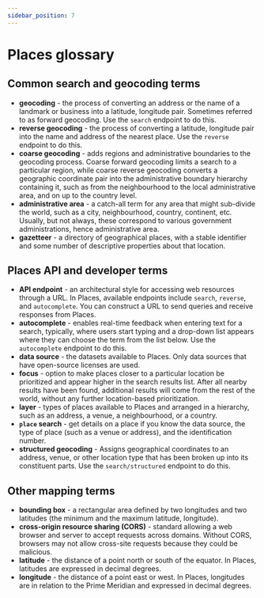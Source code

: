 ```yaml
---
sidebar_position: 7
---
```


# Places glossary

## Common search and geocoding terms

- **geocoding** - the process of converting an address or the name of a landmark or business into a latitude, longitude pair. Sometimes referred to as forward geocoding. Use the `search` endpoint to do this.
- **reverse geocoding** - the process of converting a latitude, longitude pair into the name and address of the nearest place. Use the `reverse` endpoint to do this.
- **coarse geocoding** - adds regions and administrative boundaries to the geocoding process. Coarse forward geocoding limits a search to a particular region, while coarse reverse geocoding converts a geographic coordinate pair into the administrative boundary hierarchy containing it, such as from the neighbourhood to the local administrative area, and on up to the country level.
- **administrative area** - a catch-all term for any area that might sub-divide the world, such as a city, neighbourhood, country, continent, etc. Usually, but not always, these correspond to various government administrations, hence administrative area.
- **gazetteer** - a directory of geographical places, with a stable identifier and some number of descriptive properties about that location.

## Places API and developer terms

- **API endpoint** - an architectural style for accessing web resources through a URL. In Places, available endpoints include `search`, `reverse`, and `autocomplete`. You can construct a URL to send queries and receive responses from Places.
- **autocomplete** - enables real-time feedback when entering text for a search, typically, where users start typing and a drop-down list appears where they can choose the term from the list below. Use the `autocomplete` endpoint to do this.
- **data source** - the datasets available to Places. Only data sources that have open-source licenses are used.
- **focus** - option to make places closer to a particular location be prioritized and appear higher in the search results list. After all nearby results have been found, additional results will come from the rest of the world, without any further location-based prioritization.
- **layer** - types of places available to Places and arranged in a hierarchy, such as an address, a venue, a neighbourhood, or a country.
- **`place` search** - get details on a place if you know the data source, the type of place (such as a venue or address), and the identification number.
- **structured geocoding** - Assigns geographical coordinates to an address, venue, or other location type that has been broken up into its constituent parts. Use the `search/structured` endpoint to do this.

## Other mapping terms

- **bounding box** - a rectangular area defined by two longitudes and two latitudes (the minimum and the maximum latitude, longitude).
- **cross-origin resource sharing (CORS)** - standard allowing a web browser and server to accept requests across domains. Without CORS, browsers may not allow cross-site requests because they could be malicious.
- **latitude** - the distance of a point north or south of the equator. In Places, latitudes are expressed in decimal degrees.
- **longitude** - the distance of a point east or west. In Places, longitudes are in relation to the Prime Meridian and expressed in decimal degrees.
